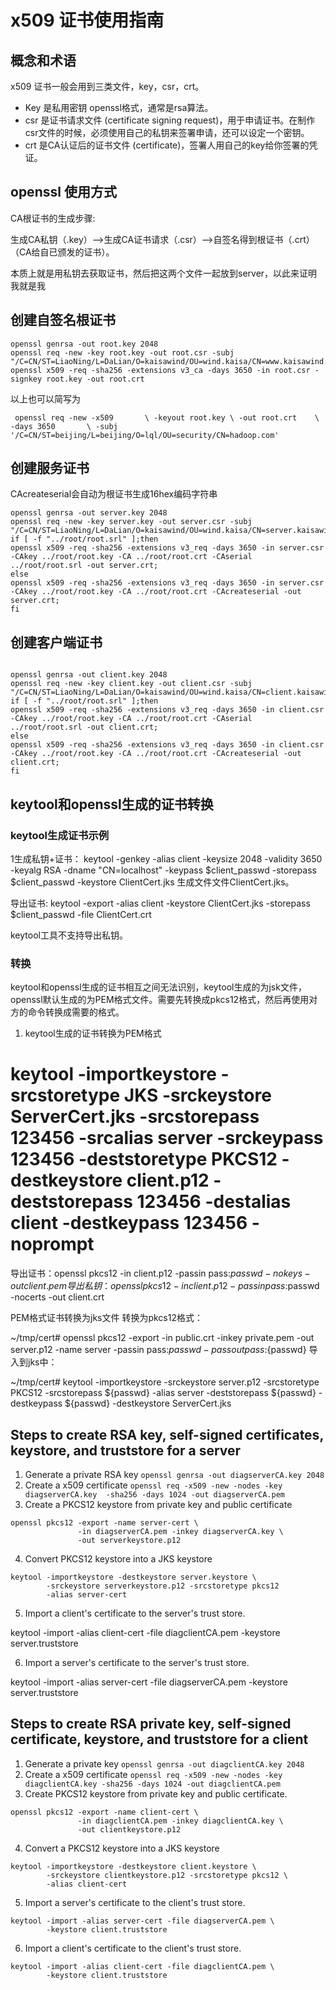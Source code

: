 # x509 证书使用指南

## 概念和术语

x509 证书一般会用到三类文件，key，csr，crt。

* Key 是私用密钥 openssl格式，通常是rsa算法。
* csr 是证书请求文件 (certificate signing request)，用于申请证书。在制作csr文件的时候，必须使用自己的私钥来签署申请，还可以设定一个密钥。
* crt 是CA认证后的证书文件 (certificate)，签署人用自己的key给你签署的凭证。

## openssl 使用方式

CA根证书的生成步骤:

生成CA私钥（.key）-->生成CA证书请求（.csr）-->自签名得到根证书（.crt）（CA给自已颁发的证书）。

本质上就是用私钥去获取证书，然后把这两个文件一起放到server，以此来证明我就是我


## 创建自签名根证书

```
openssl genrsa -out root.key 2048
openssl req -new -key root.key -out root.csr -subj "/C=CN/ST=LiaoNing/L=DaLian/O=kaisawind/OU=wind.kaisa/CN=www.kaisawind.com/emailAddress=wind.kaisa@gmail.com"
openssl x509 -req -sha256 -extensions v3_ca -days 3650 -in root.csr -signkey root.key -out root.crt

```

以上也可以简写为

` 
openssl req -new -x509       \
            -keyout root.key \
            -out root.crt    \
            -days 3650       \
            -subj '/C=CN/ST=beijing/L=beijing/O=lql/OU=security/CN=hadoop.com'
`
## 创建服务证书

CAcreateserial会自动为根证书生成16hex编码字符串

```
openssl genrsa -out server.key 2048 
openssl req -new -key server.key -out server.csr -subj "/C=CN/ST=LiaoNing/L=DaLian/O=kaisawind/OU=wind.kaisa/CN=server.kaisawind.com/emailAddress=wind.kaisa@gmail.com"
if [ -f "../root/root.srl" ];then
openssl x509 -req -sha256 -extensions v3_req -days 3650 -in server.csr -CAkey ../root/root.key -CA ../root/root.crt -CAserial ../root/root.srl -out server.crt;
else
openssl x509 -req -sha256 -extensions v3_req -days 3650 -in server.csr -CAkey ../root/root.key -CA ../root/root.crt -CAcreateserial -out server.crt;
fi

```

## 创建客户端证书

```

openssl genrsa -out client.key 2048
openssl req -new -key client.key -out client.csr -subj "/C=CN/ST=LiaoNing/L=DaLian/O=kaisawind/OU=wind.kaisa/CN=client.kaisawind.com/emailAddress=wind.kaisa@gmail.com"
if [ -f "../root/root.srl" ];then
openssl x509 -req -sha256 -extensions v3_req -days 3650 -in client.csr -CAkey ../root/root.key -CA ../root/root.crt -CAserial ../root/root.srl -out client.crt;
else
openssl x509 -req -sha256 -extensions v3_req -days 3650 -in client.csr -CAkey ../root/root.key -CA ../root/root.crt -CAcreateserial -out client.crt;
fi

```


## keytool和openssl生成的证书转换

### keytool生成证书示例

1生成私钥+证书：
keytool -genkey -alias client -keysize 2048 -validity 3650 -keyalg RSA -dname "CN=localhost" -keypass $client_passwd -storepass $client_passwd -keystore ClientCert.jks
生成文件文件ClientCert.jks。

导出证书: keytool -export -alias client -keystore ClientCert.jks -storepass $client_passwd -file ClientCert.crt

keytool工具不支持导出私钥。

### 转换

keytool和openssl生成的证书相互之间无法识别，keytool生成的为jsk文件，openssl默认生成的为PEM格式文件。需要先转换成pkcs12格式，然后再使用对方的命令转换成需要的格式。

1. keytool生成的证书转换为PEM格式
# keytool -importkeystore -srcstoretype JKS -srckeystore ServerCert.jks -srcstorepass 123456 -srcalias server -srckeypass 123456 -deststoretype PKCS12 -destkeystore client.p12 -deststorepass 123456 -destalias client -destkeypass 123456 -noprompt

导出证书：openssl pkcs12 -in client.p12 -passin pass:$passwd -nokeys -out client.pem
导出私钥：openssl pkcs12 -in client.p12 -passin pass:$passwd -nocerts -out client.crt

PEM格式证书转换为jks文件
转换为pkcs12格式：

~/tmp/cert# openssl pkcs12 -export -in public.crt -inkey private.pem -out server.p12 -name server -passin pass:${passwd} -passout pass:${passwd}
导入到jks中：

~/tmp/cert# keytool -importkeystore -srckeystore server.p12 -srcstoretype PKCS12 -srcstorepass ${passwd} -alias server -deststorepass ${passwd} -destkeypass ${passwd} -destkeystore ServerCert.jks




## Steps to create RSA key, self-signed certificates, keystore, and truststore for a server

1. Generate a private RSA key  `openssl genrsa -out diagserverCA.key 2048`
2. Create a x509 certificate   `openssl req -x509 -new -nodes -key diagserverCA.key  -sha256 -days 1024 -out diagserverCA.pem`
3. Create a PKCS12 keystore from private key and public certificate
```
openssl pkcs12 -export -name server-cert \
               -in diagserverCA.pem -inkey diagserverCA.key \
               -out serverkeystore.p12
```
4.  Convert PKCS12 keystore into a JKS keystore
```
keytool -importkeystore -destkeystore server.keystore \
        -srckeystore serverkeystore.p12 -srcstoretype pkcs12 
        -alias server-cert
```
5. Import a client's certificate to the server's trust store.

keytool -import -alias client-cert -file diagclientCA.pem -keystore server.truststore

6. Import a server's certificate to the server's trust store.

keytool -import -alias server-cert -file diagserverCA.pem -keystore server.truststore

## Steps to create RSA private key, self-signed certificate, keystore, and truststore for a client

1. Generate a private key `openssl genrsa -out diagclientCA.key 2048`
2. Create a x509 certificate `openssl req -x509 -new -nodes -key diagclientCA.key -sha256 -days 1024 -out diagclientCA.pem`
3. Create PKCS12 keystore from private key and public certificate.
```
openssl pkcs12 -export -name client-cert \
               -in diagclientCA.pem -inkey diagclientCA.key \
               -out clientkeystore.p12
```
4. Convert a PKCS12 keystore into a JKS keystore
```
keytool -importkeystore -destkeystore client.keystore \
        -srckeystore clientkeystore.p12 -srcstoretype pkcs12 \
        -alias client-cert
```
5. Import a server's certificate to the client's trust store.

```
keytool -import -alias server-cert -file diagserverCA.pem \
        -keystore client.truststore
```
6. Import a client's certificate to the client's trust store.

```
keytool -import -alias client-cert -file diagclientCA.pem \
        -keystore client.truststore
```
